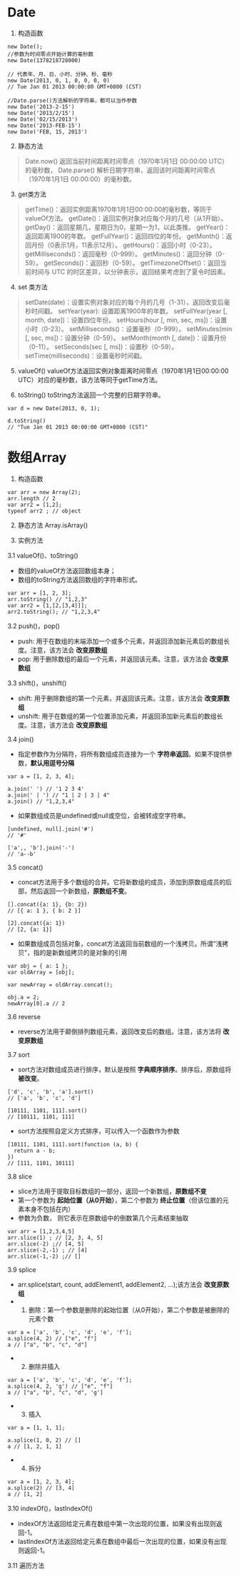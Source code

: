 # Date
1. 构造函数

```
new Date();
//参数为时间零点开始计算的毫秒数
new Date(1378218728000)
 
// 代表年、月、日、小时、分钟、秒、毫秒
new Date(2013, 0, 1, 0, 0, 0, 0)
// Tue Jan 01 2013 00:00:00 GMT+0800 (CST)

//Date.parse()方法解析的字符串，都可以当作参数
new Date('2013-2-15')
new Date('2013/2/15')
new Date('02/15/2013')
new Date('2013-FEB-15')
new Date('FEB, 15, 2013')
```



2. 静态方法
> Date.now()  返回当前时间距离时间零点（1970年1月1日 00:00:00 UTC）的毫秒数，
> Date.parse() 解析日期字符串，返回该时间距离时间零点（1970年1月1日 00:00:00）的毫秒数。

3. get类方法
> getTime()：返回实例距离1970年1月1日00:00:00的毫秒数，等同于valueOf方法。
> getDate()：返回实例对象对应每个月的几号（从1开始）。
> getDay()：返回星期几，星期日为0，星期一为1，以此类推。
> getYear()：返回距离1900的年数。
> getFullYear()：返回四位的年份。
> getMonth()：返回月份（0表示1月，11表示12月）。
> getHours()：返回小时（0-23）。
> getMilliseconds()：返回毫秒（0-999）。
> getMinutes()：返回分钟（0-59）。
> getSeconds()：返回秒（0-59）。
> getTimezoneOffset()：返回当前时间与 UTC 的时区差异，以分钟表示，返回结果考虑到了夏令时因素。
 
4. set 类方法
> setDate(date)：设置实例对象对应的每个月的几号（1-31），返回改变后毫秒时间戳。
> setYear(year): 设置距离1900年的年数。
> setFullYear(year [, month, date])：设置四位年份。
> setHours(hour [, min, sec, ms])：设置小时（0-23）。
> setMilliseconds()：设置毫秒（0-999）。
> setMinutes(min [, sec, ms])：设置分钟（0-59）。
> setMonth(month [, date])：设置月份（0-11）。
> setSeconds(sec [, ms])：设置秒（0-59）。
> setTime(milliseconds)：设置毫秒时间戳。
 
5. valueOf()
valueOf方法返回实例对象距离时间零点（1970年1月1日00:00:00 UTC）对应的毫秒数，该方法等同于getTime方法。

6. toString()
toString方法返回一个完整的日期字符串。

```
var d = new Date(2013, 0, 1);

d.toString()
// "Tue Jan 01 2013 00:00:00 GMT+0800 (CST)"
```   


# 数组Array

1. 构造函数

```
var arr = new Array(2);
arr.length // 2
var arr2 = [1,2];
typeof arr2 ; // object
```



2. 静态方法
Array.isArray()

3. 实例方法

3.1 valueOf()、toString()
- 数组的valueOf方法返回数组本身；
- 数组的toString方法返回数组的字符串形式。

```
var arr = [1, 2, 3];
arr.toString() // "1,2,3"
var arr2 = [1,[2,[3,4]]];
arr2.toString(); // "1,2,3,4"
```

3.2 push()，pop()
- push: 用于在数组的末端添加一个或多个元素，并返回添加新元素后的数组长度。注意，该方法会 __改变原数组__
- pop: 用于删除数组的最后一个元素，并返回该元素。注意，该方法会 __改变原数组__

3.3 shift()，unshift()
- shift: 用于删除数组的第一个元素，并返回该元素。注意，该方法会 __改变原数组__
- unshift: 用于在数组的第一个位置添加元素，并返回添加新元素后的数组长度。注意，该方法会 __改变原数组__

3.4 join()
- 指定参数作为分隔符，将所有数组成员连接为一个 __字符串返回__。如果不提供参数，__默认用逗号分隔__

```
var a = [1, 2, 3, 4];

a.join(' ') // '1 2 3 4'
a.join(' | ') // "1 | 2 | 3 | 4"
a.join() // "1,2,3,4"
```

- 如果数组成员是undefined或null或空位，会被转成空字符串。

```
[undefined, null].join('#')
// '#'

['a',, 'b'].join('-')
// 'a--b'
```

3.5 concat()
- concat方法用于多个数组的合并。它将新数组的成员，添加到原数组成员的后部，然后返回一个新数组，__原数组不变__。
```
[].concat({a: 1}, {b: 2})
// [{ a: 1 }, { b: 2 }]

[2].concat({a: 1})
// [2, {a: 1}]

```

- 如果数组成员包括对象，concat方法返回当前数组的一个浅拷贝。所谓“浅拷贝”，指的是新数组拷贝的是对象的引用

```
var obj = { a: 1 };
var oldArray = [obj];

var newArray = oldArray.concat();

obj.a = 2;
newArray[0].a // 2
```
3.6 reverse
- reverse方法用于颠倒排列数组元素，返回改变后的数组。注意，该方法将 __改变原数组__

3.7 sort 

- sort方法对数组成员进行排序，默认是按照 __字典顺序排序__。排序后，原数组将 __被改变__。

```
['d', 'c', 'b', 'a'].sort()
// ['a', 'b', 'c', 'd']
 
[10111, 1101, 111].sort()
// [10111, 1101, 111]
```

- sort方法按照自定义方式排序，可以传入一个函数作为参数

```
[10111, 1101, 111].sort(function (a, b) {
  return a - b;
})
// [111, 1101, 10111]
```

3.8 slice 
- slice方法用于提取目标数组的一部分，返回一个新数组，__原数组不变__
- 第一个参数为 __起始位置（从0开始）__，第二个参数为 __终止位置__（但该位置的元素本身不包括在内）
- 参数为负数， 则它表示在原数组中的倒数第几个元素结束抽取
```
var arr = [1,2,3,4,5]
arr.slice(1) ; // [2, 3, 4, 5]
arr.slice(-2) ;// [4, 5]
arr.slice(-2,-1) ; // [4]
arr.slice(-1,-2) ;// []
```

3.9 splice 

- arr.splice(start, count, addElement1, addElement2, ...);该方法会 __改变原数组__
- 1. 删除：第一个参数是删除的起始位置（从0开始），第二个参数是被删除的元素个数

```
var a = ['a', 'b', 'c', 'd', 'e', 'f'];
a.splice(4, 2) // ["e", "f"]
a // ["a", "b", "c", "d"]
```

- 2. 删除并插入
```
var a = ['a', 'b', 'c', 'd', 'e', 'f'];
a.splice(4, 2, 'g') // ["e", "f"]
a // ["a", "b", "c", "d", 'g']
```

- 3. 插入

```
var a = [1, 1, 1];

a.splice(1, 0, 2) // []
a // [1, 2, 1, 1]
```

- 4. 拆分

```
var a = [1, 2, 3, 4];
a.splice(2) // [3, 4]
a // [1, 2]
```

3.10 indexOf()，lastIndexOf()
- indexOf方法返回给定元素在数组中第一次出现的位置，如果没有出现则返回-1。
- lastIndexOf方法返回给定元素在数组中最后一次出现的位置，如果没有出现则返回-1。

3.11 遍历方法








